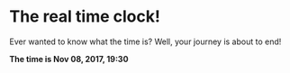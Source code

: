 # The real time clock!

Ever wanted to know what the time is? Well, your journey is about to end!

**The time is Nov 08, 2017, 19:30**